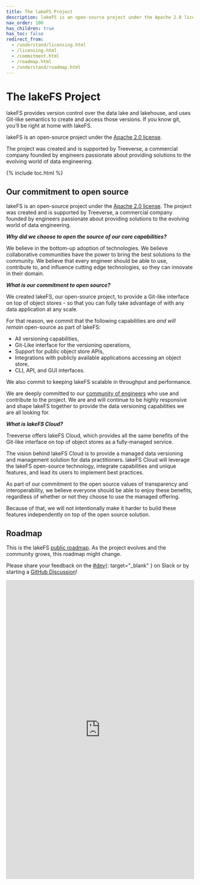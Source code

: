 ```yaml
---
title: The lakeFS Project
description: lakeFS is an open-source project under the Apache 2.0 license, committed to fostering the open-source space. 
nav_order: 100
has_children: true
has_toc: false
redirect_from: 
  - /understand/licensing.html
  - /licensing.html
  - /commitment.html
  - /roadmap.html
  - /understand/roadmap.html
---
```


# The lakeFS Project

lakeFS provides version control over the data lake and lakehouse, and uses Git-like semantics to create and access those versions. If you know git, you’ll be right at home with lakeFS.

lakeFS is an open-source project under the [Apache 2.0 license](https://www.apache.org/licenses/LICENSE-2.0).

The project was created and is supported by Treeverse, a commercial company founded by engineers passionate about providing solutions to the evolving world of data engineering.

{% include toc.html %}

## Our commitment to open source

lakeFS is an open-source project under the [Apache 2.0 license](https://www.apache.org/licenses/LICENSE-2.0).
The project was created and is supported by Treeverse, a commercial company founded by engineers passionate about providing solutions to the evolving world of data engineering.

***Why did we choose to open the source of our core capabilities?***

We believe in the bottom-up adoption of technologies.
We believe collaborative communities have the power to bring the best solutions to the community.
We believe that every engineer should be able to use, contribute to, and influence cutting edge technologies, so they can innovate in their domain.

***What is our commitment to open source?***

We created lakeFS, our open-source project, to provide a Git-like interface on top of object stores - so that you can fully take advantage of with any data application at any scale.

For that reason, we commit that the following capabilities are *and will remain* open-source as part of lakeFS:

  - All versioning capabilities,
  - Git-Like interface for the versioning operations,
  - Support for public object store APIs,
  - Integrations with publicly available applications accessing an object store,
  - CLI, API, and GUI interfaces.
  
We also commit to keeping lakeFS scalable in throughput and performance.

We are deeply committed to our [community of engineers](https://lakefs.io/community) who use and contribute to the project. We are and will continue to be highly responsive and shape lakeFS together to provide the data versioning capabilities we are all looking for.

***What is lakeFS Cloud?***

Treeverse offers lakeFS Cloud, which provides all the same benefits of the Git-like interface on top of object stores as a fully-managed service.

The vision behind lakeFS Cloud is to provide a managed data versioning and management solution for data practitioners. lakeFS Cloud will leverage the lakeFS open-source technology, integrate capabilities and unique features, and lead its users to implement best practices.

As part of our commitment to the open source values of transparency and interoperability, we believe everyone should be able to enjoy these benefits, regardless of whether or not they choose to use the managed offering. 

Because of that, we will not intentionally make it harder to build these features independently on top of the open source solution.

## Roadmap

This is the lakeFS [public roadmap](https://airtable.com/shrOKywSw1zT6sHpM/tblerUHsOniewbfzq). As the project evolves and the community grows, this roadmap might change.

Please share your feedback on the [#dev](https://docs.lakefs.io/slack){: target="_blank" } on Slack or by starting a [GitHub Discussion](https://github.com/treeverse/lakeFS/discussions)!

<iframe class="airtable-embed" src="https://airtable.com/embed/shrOKywSw1zT6sHpM?backgroundColor=green" frameborder="0" onmousewheel="" width="100%" height="800" style="background: transparent; border: 1px solid #ccc;"></iframe>